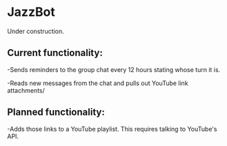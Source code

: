 # JazzBot
Under construction.

## Current functionality:

-Sends reminders to the group chat every 12 hours stating whose turn it is.

-Reads new messages from the chat and pulls out YouTube link attachments/

## Planned functionality:

-Adds those links to a YouTube playlist. This requires talking to YouTube's API.

